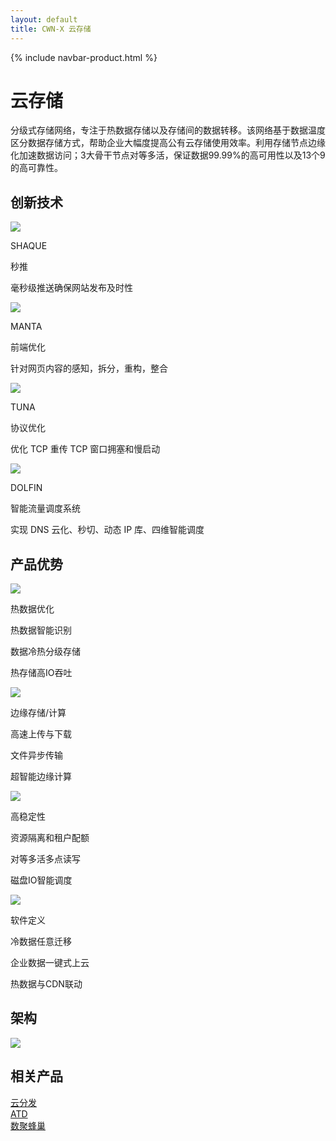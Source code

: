 ```yaml
---
layout: default
title: CWN-X 云存储
---
```


{% include navbar-product.html %}
<div class="cwn-banner technology-banner">
    <div class="technology-banner-info">
        <h1>云存储</h1>
        <p>分级式存储网络，专注于热数据存储以及存储间的数据转移。该网络基于数据温度区分数据存储方式，帮助企业大幅度提高公有云存储使用效率。利用存储节点边缘化加速数据访问；3大骨干节点对等多活，保证数据99.99%的高可用性以及13个9的高可靠性。</p>
    </div>
</div>
<div class="cdn-technology container">
    <h2 class="cdn-technology-title">创新技术</h2>
    <div class="col-lg-3 cdn-technology-item">
        <img src="{{ site.baseurl }}/public/image/cwn/cwn-technology-1.png">
        <p class="cdn-technology-item-title">SHAQUE</p>
        <p class="cdn-technology-item-title">秒推</p>
        <p class="cdn-technology-item-info">毫秒级推送确保网站发布及时性</p>
    </div>
    <div class="col-lg-3 cdn-technology-item">
        <img src="{{ site.baseurl }}/public/image/cwn/cwn-technology-2.png">
        <p class="cdn-technology-item-title">MANTA</p>
        <p class="cdn-technology-item-title">前端优化</p>
        <p class="cdn-technology-item-info">针对网页内容的感知，拆分，重构，整合</p>
    </div>
    <div class="col-lg-3 cdn-technology-item">
        <img src="{{ site.baseurl }}/public/image/cwn/cwn-technology-3.png">
        <p class="cdn-technology-item-title">TUNA</p>
        <p class="cdn-technology-item-title">协议优化</p>
        <p class="cdn-technology-item-info">优化 TCP 重传 TCP 窗口拥塞和慢启动</p>
    </div>
    <div class="col-lg-3 cdn-technology-item">
        <img src="{{ site.baseurl }}/public/image/cwn/cwn-technology-4.png">
        <p class="cdn-technology-item-title">DOLFIN</p>
        <p class="cdn-technology-item-title">智能流量调度系统</p>
        <p class="cdn-technology-item-info">实现 DNS 云化、秒切、动态 IP 库、四维智能调度</p>
    </div>
</div>
<div class="product-technology-advantage container">
    <h2 class="product-technology-advantage-title">产品优势</h2>
    <div class="col-lg-3 product-technology-advantage-item">
        <div class="product-technology-advantage-item-imgbox"><img src="{{ site.baseurl }}/public/image/cwn/cwn-advantage-1.png"></div>
        <p class="product-technology-advantage-item-title">热数据优化</p>
        <p class="product-technology-advantage-item-info">热数据智能识别</p>
        <p class="product-technology-advantage-item-info">数据冷热分级存储</p>
        <p class="product-technology-advantage-item-info">热存储高IO吞吐</p>
    </div>
    <div class="col-lg-3 product-technology-advantage-item">
        <div class="product-technology-advantage-item-imgbox"><img src="{{ site.baseurl }}/public/image/cwn/cwn-advantage-2.png"></div>
        <p class="product-technology-advantage-item-title">边缘存储/计算</p>
        <p class="product-technology-advantage-item-info">高速上传与下载</p>
        <p class="product-technology-advantage-item-info">文件异步传输</p>
        <p class="product-technology-advantage-item-info">超智能边缘计算</p>
    </div>
    <div class="col-lg-3 product-technology-advantage-item">
        <div class="product-technology-advantage-item-imgbox"><img src="{{ site.baseurl }}/public/image/cwn/cwn-advantage-3.png"></div>
        <p class="product-technology-advantage-item-title">高稳定性</p>
        <p class="product-technology-advantage-item-info">资源隔离和租户配额</p>
        <p class="product-technology-advantage-item-info">对等多活多点读写</p>
        <p class="product-technology-advantage-item-info">磁盘IO智能调度</p>
    </div>
    <div class="col-lg-3 product-technology-advantage-item">
        <div class="product-technology-advantage-item-imgbox"><img src="{{ site.baseurl }}/public/image/cwn/cwn-advantage-4.png"></div>
        <p class="product-technology-advantage-item-title">软件定义</p>
        <p class="product-technology-advantage-item-info">冷数据任意迁移</p>
        <p class="product-technology-advantage-item-info">企业数据一键式上云</p>
        <p class="product-technology-advantage-item-info">热数据与CDN联动</p>
    </div>
</div>
<div class="technology-structure">
    <h2>架构</h2>
    <img class="technology-structure-img" src="{{ site.baseurl }}/public/image/cwn/cln-ATD-1.png">
</div>
<div class="relative-product container">
    <h2 class="relative-product-title">相关产品</h2>
    <div class="col-lg-4"><a href="{{ site.baseurl }}{% post_url 2018-04-08-technology-cdn-x %}" class="relative-product-cdn">云分发</a></div>
    <div class="col-lg-4"><a href="{{ site.baseurl }}{% post_url 2018-04-08-technology-atd %}" class="relative-product-atd">ATD</a></div>
    <div class="col-lg-4"><a href="{{ site.baseurl }}{% post_url 2018-04-08-technology-fengchao %}" class="relative-product-shujufengchao">数聚蜂巢</a></div>
</div>
<div class="clean"></div>
